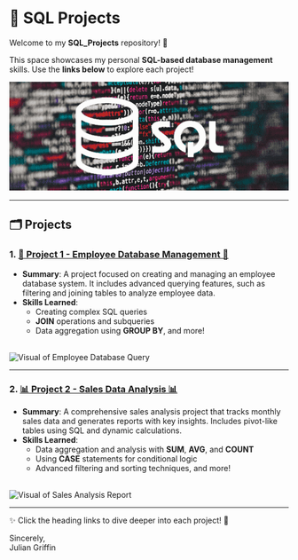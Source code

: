 # 💾 SQL Projects  

Welcome to my **SQL_Projects** repository! 🌟  

This space showcases my personal **SQL-based database management** skills. Use the **links below** to explore each project!  

<img src="./Media/SQL_Pic.png" alt="SQL Projects Banner" width="700"/>

---

## 🗂️ Projects  

### 1. [**💼 Project 1 - Employee Database Management 💼**](./Project%201%20-%20Employee%20Database%20Management)
- **Summary**: A project focused on creating and managing an employee database system. It includes advanced querying features, such as filtering and joining tables to analyze employee data.  
- **Skills Learned**: 
  - Creating complex SQL queries
  - **JOIN** operations and subqueries
  - Data aggregation using **GROUP BY**, and more!  

<br>

<img src="./Media/ED1.gif" alt="Visual of Employee Database Query" width="75%" />


---

### 2. [**📊 Project 2 - Sales Data Analysis 📊**](./Project%202%20-%20Sales%20Data%20Analysis)
 
- **Summary**: A comprehensive sales analysis project that tracks monthly sales data and generates reports with key insights. Includes pivot-like tables using SQL and dynamic calculations.  
- **Skills Learned**: 
  - Data aggregation and analysis with **SUM**, **AVG**, and **COUNT**
  - Using **CASE** statements for conditional logic
  - Advanced filtering and sorting techniques, and more!
    
<br>

<img src="./Media/SD1.gif" alt="Visual of Sales Analysis Report" width="75%" />


---

✨ Click the heading links to dive deeper into each project! 🚀  

Sincerely,  
Julian Griffin 
